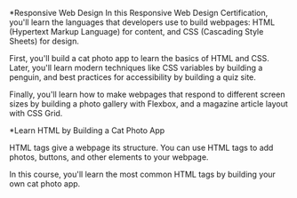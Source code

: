 *Responsive Web Design
In this Responsive Web Design Certification, you'll learn the languages that developers use to build webpages: HTML (Hypertext Markup Language) for content, and CSS (Cascading Style Sheets) for design.

First, you'll build a cat photo app to learn the basics of HTML and CSS. Later, you'll learn modern techniques like CSS variables by building a penguin, and best practices for accessibility by building a quiz site.

Finally, you'll learn how to make webpages that respond to different screen sizes by building a photo gallery with Flexbox, and a magazine article layout with CSS Grid.

*Learn HTML by Building a Cat Photo App

HTML tags give a webpage its structure. You can use HTML tags to add photos, buttons, and other elements to your webpage.

In this course, you'll learn the most common HTML tags by building your own cat photo app.

